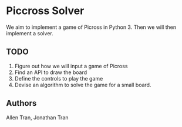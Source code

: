 # Piccross Solver
We aim to implement a game of Picross in Python 3. Then we will then implement a solver.

## TODO
1. Figure out how we will input a game of Picross
2. Find an API to draw the board
3. Define the controls to play the game 
4. Devise an algorithm to solve the game for a small board.


## Authors
Allen Tran, Jonathan Tran
